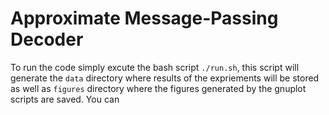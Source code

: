 # Approximate Message-Passing Decoder 

To run the code simply excute the bash script `./run.sh`, this script will generate the `data` directory where results of the expriements will be stored as well as `figures` directory where the figures generated by the gnuplot scripts are saved. You can 